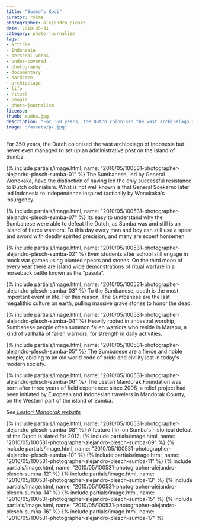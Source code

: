 ```yaml
---
title: "Sumba's Kodi"
curator: rokma
photographer: alejandro plesch
date: 2010-05-31
category: photo-journalism
tags:
- article
- Indonesia
- personal-works
- under-covered
- photography
- documentary
- hardcore
- archipelago
- life
- ritual
- people
- photo-journalism
license:
thumb: sumba.jpg
description: "For 350 years, the Dutch colonised the vast archipelago of Indonesia but never even managed to set up an administrative post on the island of Sumba."
image: "/assets/p/.jpg"
---
```

For 350 years, the Dutch colonised the vast archipelago of Indonesia but never even managed to set up an administrative post on the island of Sumba.

{% include partials/image.html, name: "2010/05/100531-photographer-alejandro-plesch-sumba-01" %}
The Sumbanese, led by General Wonokaka, have the distinction of having led the only successful resistance to Dutch colonialism. What is not well known is that General Soekarno later led Indonesia to independence inspired tactically by Wonokaka's insurgency.

{% include partials/image.html, name: "2010/05/100531-photographer-alejandro-plesch-sumba-07" %}
Its easy to understand why the Sumbanese were able to defeat the Dutch, as Sumba was and still is an island of fierce warriors. To this day every man and boy can still use a spear and sword with deadly spirited precision, and many are expert horsemen.

{% include partials/image.html, name: "2010/05/100531-photographer-alejandro-plesch-sumba-02" %}
Even students after school still engage in mock war games using blunted spears and stones. On the third moon of every year there are island wide demonstrations of ritual warfare in a horseback battle known as the &ldquo;pasola&rdquo;.

{% include partials/image.html, name: "2010/05/100531-photographer-alejandro-plesch-sumba-03" %}
To the Sumbanese, death is the most important event in life.  For this reason, The Sumbanese are the last megalithic culture on earth, pulling massive grave stones to honor the dead.

{% include partials/image.html, name: "2010/05/100531-photographer-alejandro-plesch-sumba-04" %}
Heavily rooted in ancestral worship, Sumbanese people often summon fallen warriors who reside in Marapu, a kind of vallhalla of fallen warriors, for strength in daily activities.

{% include partials/image.html, name: "2010/05/100531-photographer-alejandro-plesch-sumba-05" %}
The Sumbanese are a fierce and noble people, abiding to an old world code of pride and civility lost in today's modern society.

{% include partials/image.html, name: "2010/05/100531-photographer-alejandro-plesch-sumba-06" %}
The Lestari Mandorak Foundation was born after three years of field experience: since 2006, a relief project had been initiated by European and Indonesian travelers in Mandorak County, on the Western part of the island of Sumba.

_See<a href="http://mandorak.org"  > Lestari Mandorak website</a>_


{% include partials/image.html, name: "2010/05/100531-photographer-alejandro-plesch-sumba-08" %}
A feature film on Sumba's historical defeat of the Dutch is slated for 2012.
{% include partials/image.html, name: "2010/05/100531-photographer-alejandro-plesch-sumba-09" %}
{% include partials/image.html, name: "2010/05/100531-photographer-alejandro-plesch-sumba-10" %}
{% include partials/image.html, name: "2010/05/100531-photographer-alejandro-plesch-sumba-11" %}
{% include partials/image.html, name: "2010/05/100531-photographer-alejandro-plesch-sumba-12" %}
{% include partials/image.html, name: "2010/05/100531-photographer-alejandro-plesch-sumba-13" %}
{% include partials/image.html, name: "2010/05/100531-photographer-alejandro-plesch-sumba-14" %}
{% include partials/image.html, name: "2010/05/100531-photographer-alejandro-plesch-sumba-15" %}
{% include partials/image.html, name: "2010/05/100531-photographer-alejandro-plesch-sumba-16" %}
{% include partials/image.html, name: "2010/05/100531-photographer-alejandro-plesch-sumba-17" %}
